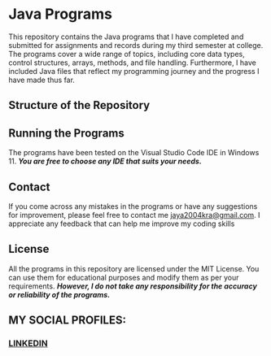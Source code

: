 # Java Programs
This repository contains the Java programs that I have completed and submitted for assignments and records during my third semester at college. The programs cover a wide range of topics, including core data types, control structures, arrays, methods, and file handling. Furthermore, I have included Java files that reflect my programming journey and the progress I have made thus far.

## Structure of the Repository

## Running the Programs
The programs have been tested on the Visual Studio Code IDE in Windows 11.
***You are free to choose any IDE that suits your needs.***

## Contact
If you come across any mistakes in the programs or have any suggestions for improvement, please feel free to contact me <jaya2004kra@gmail.com>. I appreciate any feedback that can help me improve my coding skills

## License
All the programs in this repository are licensed under the MIT License. You can use them for educational purposes and modify them as per your requirements. ***However, I do not take any responsibility for the accuracy or reliability of the programs.***

## MY SOCIAL PROFILES:
### [LINKEDIN](https://www.linkedin.com/in/jayashrek/)
